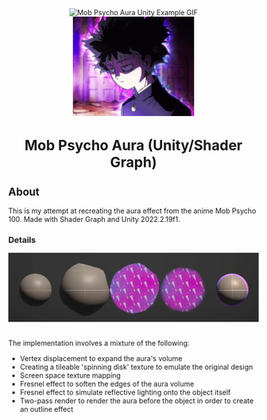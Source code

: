 <!--
Hey, thanks for using the awesome-readme-template template.  
If you have any enhancements, then fork this project and create a pull request 
or just open an issue with the label "enhancement".

Don't forget to give this project a star for additional support ;)
Maybe you can mention me or this repo in the acknowledgements too
-->
<div align="center">
  <img src="README-Assets/mob-psycho-aura-unity.gif" alt="Mob Psycho Aura Unity Example GIF" width="200" height="200" />
  <img src="README-Assets/mob-psycho-aura-anime.gif" alt="Mob Psycho Aura Anime Example GIF" width=auto height="200" />
  <h1>Mob Psycho Aura (Unity/Shader Graph)</h1>
</div>
  
## About

This is my attempt at recreating the aura effect from the anime Mob Psycho 100. Made with Shader Graph and Unity 2022.2.19f1.

### Details

<div align="center"> 
  <img src="README-Assets/process.png" alt="Process of creating the effect" width="800" height=auto/>
</div>
<br />

The implementation involves a mixture of the following:
- Vertex displacement to expand the aura's volume
- Creating a tileable 'spinning disk' texture to emulate the original design
- Screen space texture mapping
- Fresnel effect to soften the edges of the aura volume
- Fresnel effect to simulate reflective lighting onto the object itself
- Two-pass render to render the aura before the object in order to create an outline effect
